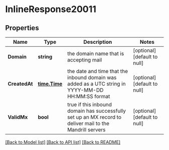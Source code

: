 # InlineResponse20011

## Properties
Name | Type | Description | Notes
------------ | ------------- | ------------- | -------------
**Domain** | **string** | the domain name that is accepting mail | [optional] [default to null]
**CreatedAt** | [**time.Time**](time.Time.md) | the date and time that the inbound domain was added as a UTC string in YYYY-MM-DD HH:MM:SS format | [optional] [default to null]
**ValidMx** | **bool** | true if this inbound domain has successfully set up an MX record to deliver mail to the Mandrill servers | [optional] [default to null]

[[Back to Model list]](../README.md#documentation-for-models) [[Back to API list]](../README.md#documentation-for-api-endpoints) [[Back to README]](../README.md)


